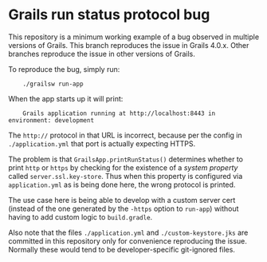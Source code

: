 # Grails run status protocol bug

This repository is a minimum working example of a bug observed in multiple versions of Grails.
This branch reproduces the issue in Grails 4.0.x.
Other branches reproduce the issue in other versions of Grails.

To reproduce the bug, simply run:

        ./grailsw run-app

When the app starts up it will print:

        Grails application running at http://localhost:8443 in environment: development

The `http://` protocol in that URL is incorrect, because per the config in `./application.yml` that port is actually
expecting HTTPS.

The problem is that `GrailsApp.printRunStatus()` determines whether to print `http` or `https` by checking for the
existence of a _system property_ called `server.ssl.key-store`. Thus when this property is configured via
`application.yml` as is being done here, the wrong protocol is printed.

The use case here is being able to develop with a custom server cert (instead of the one generated by the `-https`
option to `run-app`) without having to add custom logic to `build.gradle`.

Also note that the files `./application.yml` and `./custom-keystore.jks` are committed in this repository only for
convenience reproducing the issue. Normally these would tend to be developer-specific git-ignored files.
